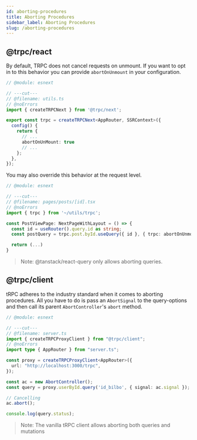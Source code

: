 ```yaml
---
id: aborting-procedures
title: Aborting Procedures
sidebar_label: Aborting Procedures
slug: /aborting-procedures
---
```


## @trpc/react
By default, TRPC does not cancel requests on unmount. If you want to opt in to this behavior you can provide `abortOnUnmount` in your configuration.
```ts twoslash title="client.ts"
// @module: esnext

// ---cut---
// @filename: utils.ts
// @noErrors
import { createTRPCNext } from '@trpc/next';

export const trpc = createTRPCNext<AppRouter, SSRContext>({
  config() {
    return {
      // ...
      abortOnUnMount: true 
      // ...
    };
  },
});

```
You may also override this behavior at the request level.
```ts twoslash title="client.ts"
// @module: esnext

// ---cut---
// @filename: pages/posts/[id].tsx
// @noErrors
import { trpc } from '~/utils/trpc';

const PostViewPage: NextPageWithLayout = () => {
  const id = useRouter().query.id as string;
  const postQuery = trpc.post.byId.useQuery({ id }, { trpc: abortOnUnmount: true });

  return (...)
}

```
> Note: @tanstack/react-query only allows aborting queries.

## @trpc/client

tRPC adheres to the industry standard when it comes to aborting procedures. All you have to do is pass an `AbortSignal` to the query-options and then call its parent `AbortController`'s `abort` method.

```ts twoslash title="utils.ts"
// @module: esnext

// ---cut---
// @filename: server.ts
import { createTRPCProxyClient } from "@trpc/client";
// @noErrors
import type { AppRouter } from "server.ts";

const proxy = createTRPCProxyClient<AppRouter>({
  url: "http://localhost:3000/trpc",
});

const ac = new AbortController();
const query = proxy.userById.query('id_bilbo', { signal: ac.signal });

// Cancelling
ac.abort();

console.log(query.status);
```

> Note: The vanilla tRPC client allows aborting both queries and mutations
